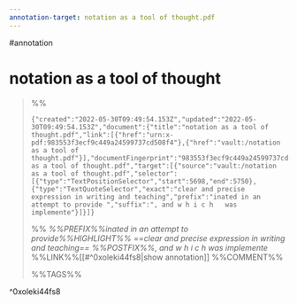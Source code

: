 ```yaml
---
annotation-target: notation as a tool of thought.pdf
---
```

#annotation 
# notation as a tool of thought




>%%
>```annotation-json
>{"created":"2022-05-30T09:49:54.153Z","updated":"2022-05-30T09:49:54.153Z","document":{"title":"notation as a tool of thought.pdf","link":[{"href":"urn:x-pdf:983553f3ecf9c449a24599737cd508f4"},{"href":"vault:/notation as a tool of thought.pdf"}],"documentFingerprint":"983553f3ecf9c449a24599737cd508f4"},"uri":"vault:/notation as a tool of thought.pdf","target":[{"source":"vault:/notation as a tool of thought.pdf","selector":[{"type":"TextPositionSelector","start":5698,"end":5750},{"type":"TextQuoteSelector","exact":"clear and precise expression in writing and teaching","prefix":"inated in an attempt to provide ","suffix":", and w h i c h   was implemente"}]}]}
>```
>%%
>*%%PREFIX%%inated in an attempt to provide%%HIGHLIGHT%% ==clear and precise expression in writing and teaching== %%POSTFIX%%, and w h i c h   was implemente*
>%%LINK%%[[#^0xoleki44fs8|show annotation]]
>%%COMMENT%%
>
>%%TAGS%%
>
^0xoleki44fs8
